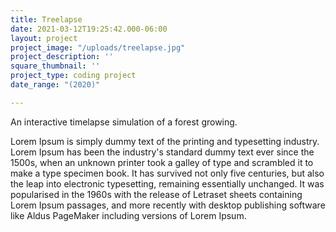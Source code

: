 ```yaml
---
title: Treelapse
date: 2021-03-12T19:25:42.000-06:00
layout: project
project_image: "/uploads/treelapse.jpg"
project_description: ''
square_thumbnail: ''
project_type: coding project
date_range: "(2020)"

---
```

An interactive timelapse simulation of a forest growing.

 <!--more--> 

 Lorem Ipsum is simply dummy text of the printing and typesetting industry. Lorem Ipsum has been the industry's standard dummy text ever since the 1500s, when an unknown printer took a galley of type and scrambled it to make a type specimen book. It has survived not only five centuries, but also the leap into electronic typesetting, remaining essentially unchanged. It was popularised in the 1960s with the release of Letraset sheets containing Lorem Ipsum passages, and more recently with desktop publishing software like Aldus PageMaker including versions of Lorem Ipsum.